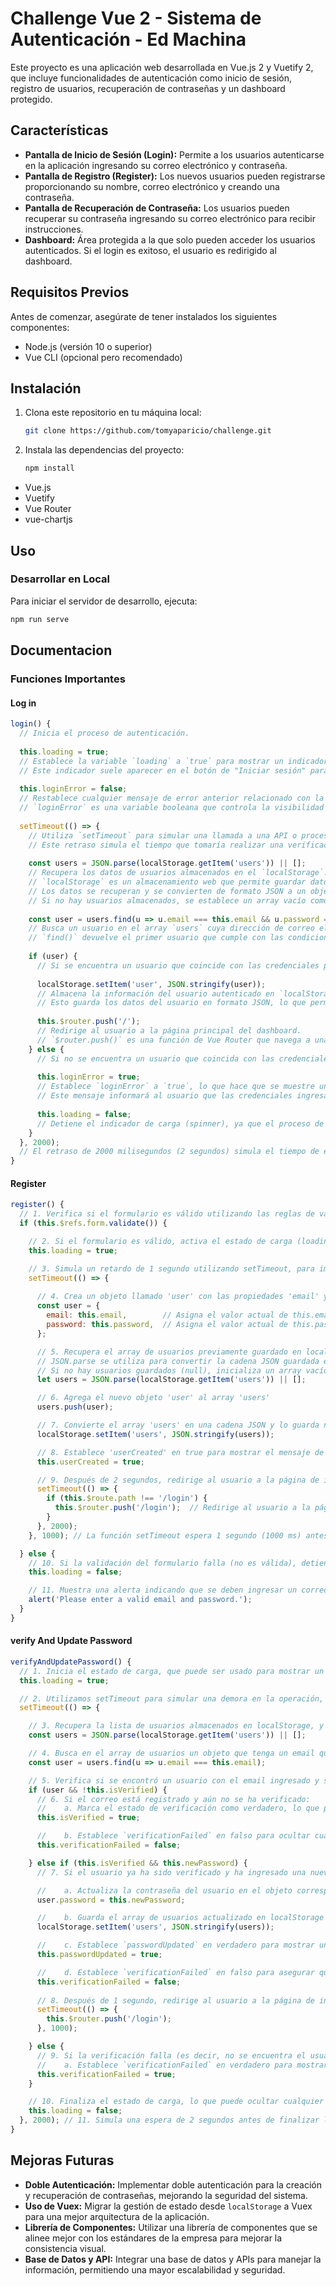 # Challenge Vue 2 - Sistema de Autenticación - Ed Machina

Este proyecto es una aplicación web desarrollada en Vue.js 2 y Vuetify 2, que incluye funcionalidades de autenticación como inicio de sesión, registro de usuarios, recuperación de contraseñas y un dashboard protegido. 

## Características

- **Pantalla de Inicio de Sesión (Login):** Permite a los usuarios autenticarse en la aplicación ingresando su correo electrónico y contraseña.
- **Pantalla de Registro (Register):** Los nuevos usuarios pueden registrarse proporcionando su nombre, correo electrónico y creando una contraseña.
- **Pantalla de Recuperación de Contraseña:** Los usuarios pueden recuperar su contraseña ingresando su correo electrónico para recibir instrucciones.
- **Dashboard:** Área protegida a la que solo pueden acceder los usuarios autenticados. Si el login es exitoso, el usuario es redirigido al dashboard.

## Requisitos Previos

Antes de comenzar, asegúrate de tener instalados los siguientes componentes:

- Node.js (versión 10 o superior)
- Vue CLI (opcional pero recomendado)

## Instalación

1. Clona este repositorio en tu máquina local:

    ```bash
    git clone https://github.com/tomyaparicio/challenge.git
    ```

2. Instala las dependencias del proyecto:

    ```bash
    npm install
    ```
- Vue.js
- Vuetify
- Vue Router
- vue-chartjs

## Uso

### Desarrollar en Local

Para iniciar el servidor de desarrollo, ejecuta:

```bash
npm run serve
```


## Documentacion

### Funciones Importantes 

 #### Log in

```javascript
login() {
  // Inicia el proceso de autenticación.
  
  this.loading = true; 
  // Establece la variable `loading` a `true` para mostrar un indicador de carga (spinner).
  // Este indicador suele aparecer en el botón de "Iniciar sesión" para indicar que el sistema está procesando la solicitud.
  
  this.loginError = false; 
  // Restablece cualquier mensaje de error anterior relacionado con la autenticación.
  // `loginError` es una variable booleana que controla la visibilidad de un mensaje de error en la interfaz de usuario.
  
  setTimeout(() => {
    // Utiliza `setTimeout` para simular una llamada a una API o proceso de autenticación.
    // Este retraso simula el tiempo que tomaría realizar una verificación en un servidor.
    
    const users = JSON.parse(localStorage.getItem('users')) || [];
    // Recupera los datos de usuarios almacenados en el `localStorage`.
    // `localStorage` es un almacenamiento web que permite guardar datos clave-valor en el navegador.
    // Los datos se recuperan y se convierten de formato JSON a un objeto JavaScript.
    // Si no hay usuarios almacenados, se establece un array vacío como valor por defecto.
    
    const user = users.find(u => u.email === this.email && u.password === this.password);
    // Busca un usuario en el array `users` cuya dirección de correo electrónico (`email`) y contraseña (`password`) coincidan con los valores ingresados por el usuario en el formulario de inicio de sesión.
    // `find()` devuelve el primer usuario que cumple con las condiciones, o `undefined` si no se encuentra ninguno.
    
    if (user) {
      // Si se encuentra un usuario que coincide con las credenciales proporcionadas:
      
      localStorage.setItem('user', JSON.stringify(user));
      // Almacena la información del usuario autenticado en `localStorage` bajo la clave `user`.
      // Esto guarda los datos del usuario en formato JSON, lo que permite que la sesión persista entre recargas de página.
      
      this.$router.push('/'); 
      // Redirige al usuario a la página principal del dashboard.
      // `$router.push()` es una función de Vue Router que navega a una ruta específica, en este caso, la raíz `/`.
    } else {
      // Si no se encuentra un usuario que coincida con las credenciales:
      
      this.loginError = true;
      // Establece `loginError` a `true`, lo que hace que se muestre un mensaje de error en la interfaz de usuario.
      // Este mensaje informará al usuario que las credenciales ingresadas son incorrectas.
      
      this.loading = false;
      // Detiene el indicador de carga (spinner), ya que el proceso de autenticación ha fallado.
    }
  }, 2000); 
  // El retraso de 2000 milisegundos (2 segundos) simula el tiempo de espera de una llamada a un servidor.
}
```

 #### Register

```javascript
register() {
  // 1. Verifica si el formulario es válido utilizando las reglas de validación establecidas
  if (this.$refs.form.validate()) {

    // 2. Si el formulario es válido, activa el estado de carga (loading = true)
    this.loading = true;

    // 3. Simula un retardo de 1 segundo utilizando setTimeout, para imitar el tiempo de espera de una API
    setTimeout(() => {
      
      // 4. Crea un objeto llamado 'user' con las propiedades 'email' y 'password' obtenidas del formulario
      const user = {
        email: this.email,        // Asigna el valor actual de this.email al campo 'email' del objeto user
        password: this.password,  // Asigna el valor actual de this.password al campo 'password' del objeto user
      };

      // 5. Recupera el array de usuarios previamente guardado en localStorage.
      // JSON.parse se utiliza para convertir la cadena JSON guardada en localStorage en un array de objetos.
      // Si no hay usuarios guardados (null), inicializa un array vacío.
      let users = JSON.parse(localStorage.getItem('users')) || [];

      // 6. Agrega el nuevo objeto 'user' al array 'users'
      users.push(user);

      // 7. Convierte el array 'users' en una cadena JSON y lo guarda nuevamente en localStorage
      localStorage.setItem('users', JSON.stringify(users));

      // 8. Establece 'userCreated' en true para mostrar el mensaje de éxito
      this.userCreated = true;

      // 9. Después de 2 segundos, redirige al usuario a la página de inicio de sesión si no está ya en ella
      setTimeout(() => {
        if (this.$route.path !== '/login') {
          this.$router.push('/login');  // Redirige al usuario a la página de inicio de sesión
        }
      }, 2000);
    }, 1000); // La función setTimeout espera 1 segundo (1000 ms) antes de ejecutar el bloque de código

  } else {
    // 10. Si la validación del formulario falla (no es válida), detiene el estado de carga
    this.loading = false;

    // 11. Muestra una alerta indicando que se deben ingresar un correo electrónico y una contraseña válidos
    alert('Please enter a valid email and password.');
  }
}
```
 #### verify And Update Password
```javascript
verifyAndUpdatePassword() {
  // 1. Inicia el estado de carga, que puede ser usado para mostrar un spinner o indicador visual
  this.loading = true;

  // 2. Utilizamos setTimeout para simular una demora en la operación, como si fuera una llamada a una API
  setTimeout(() => {

    // 3. Recupera la lista de usuarios almacenados en localStorage, y si no hay usuarios, inicializa un array vacío
    const users = JSON.parse(localStorage.getItem('users')) || [];

    // 4. Busca en el array de usuarios un objeto que tenga un email que coincida con el ingresado
    const user = users.find(u => u.email === this.email);

    // 5. Verifica si se encontró un usuario con el email ingresado y si aún no se ha verificado
    if (user && !this.isVerified) {
      // 6. Si el correo está registrado y aún no se ha verificado:
      //    a. Marca el estado de verificación como verdadero, lo que permite al usuario ingresar una nueva contraseña
      this.isVerified = true;

      //    b. Establece `verificationFailed` en falso para ocultar cualquier mensaje de error previo
      this.verificationFailed = false;

    } else if (this.isVerified && this.newPassword) {
      // 7. Si el usuario ya ha sido verificado y ha ingresado una nueva contraseña:

      //    a. Actualiza la contraseña del usuario en el objeto correspondiente
      user.password = this.newPassword;

      //    b. Guarda el array de usuarios actualizado en localStorage
      localStorage.setItem('users', JSON.stringify(users));

      //    c. Establece `passwordUpdated` en verdadero para mostrar un mensaje de éxito
      this.passwordUpdated = true;

      //    d. Establece `verificationFailed` en falso para asegurar que no haya errores mostrados
      this.verificationFailed = false;
      
      // 8. Después de 1 segundo, redirige al usuario a la página de inicio de sesión
      setTimeout(() => {
        this.$router.push('/login');
      }, 1000);

    } else {
      // 9. Si la verificación falla (es decir, no se encuentra el usuario o no se ha ingresado una nueva contraseña):
      //    a. Establece `verificationFailed` en verdadero para mostrar un mensaje de error
      this.verificationFailed = true;
    }

    // 10. Finaliza el estado de carga, lo que puede ocultar cualquier indicador visual de carga
    this.loading = false;
  }, 2000); // 11. Simula una espera de 2 segundos antes de finalizar la operación
}
```

## Mejoras Futuras

- **Doble Autenticación:** Implementar doble autenticación para la creación y recuperación de contraseñas, mejorando la seguridad del sistema.
- **Uso de Vuex:** Migrar la gestión de estado desde `localStorage` a Vuex para una mejor arquitectura de la aplicación.
- **Librería de Componentes:** Utilizar una librería de componentes que se alinee mejor con los estándares de la empresa para mejorar la consistencia visual.
- **Base de Datos y API:** Integrar una base de datos y APIs para manejar la información, permitiendo una mayor escalabilidad y seguridad.

